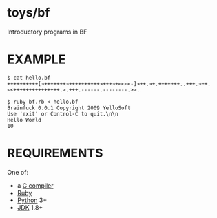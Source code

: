 # toys/bf

Introductory programs in BF

# EXAMPLE

```
$ cat hello.bf
++++++++++[>+++++++>++++++++++>+++>+<<<<-]>++.>+.+++++++..+++.>++.<<+++++++++++++++.>.+++.------.--------.>>.

$ ruby bf.rb < hello.bf
Brainfuck 0.0.1 Copyright 2009 YelloSoft
Use 'exit' or Control-C to quit.\n\n
Hello World
10
```

# REQUIREMENTS

One of:

* a [C compiler](https://en.wikipedia.org/wiki/List_of_compilers#C_compilers)
* [Ruby](http://www.ruby-lang.org/en/)
* [Python](http://www.ruby-lang.org/en/) 3+
* [JDK](http://www.oracle.com/technetwork/java/javase/downloads/index.html) 1.8+

